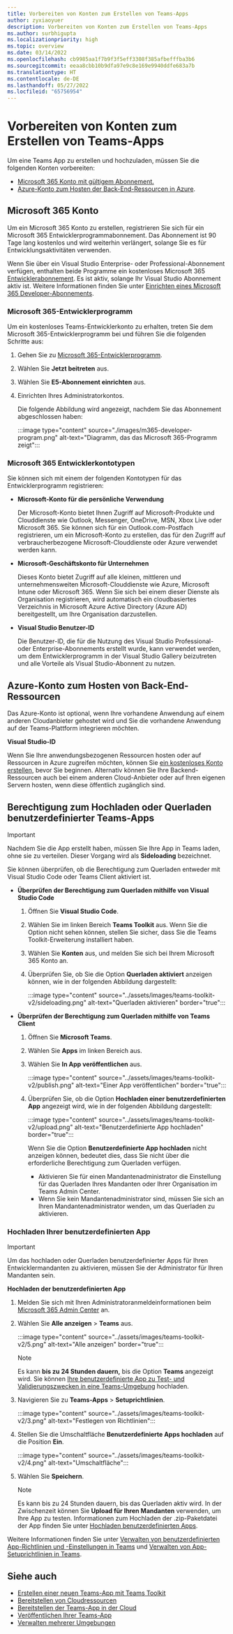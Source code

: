 ```yaml
---
title: Vorbereiten von Konten zum Erstellen von Teams-Apps
author: zyxiaoyuer
description: Vorbereiten von Konten zum Erstellen von Teams-Apps
ms.author: surbhigupta
ms.localizationpriority: high
ms.topic: overview
ms.date: 03/14/2022
ms.openlocfilehash: cb9985aa1f7b9f3f5eff3308f385afbefffba3b6
ms.sourcegitcommit: eeaa8cbb10b9dfa97e9c8e169e9940ddfe683a7b
ms.translationtype: HT
ms.contentlocale: de-DE
ms.lasthandoff: 05/27/2022
ms.locfileid: "65756954"
---
```

# <a name="prepare-accounts-to-build-teams-apps"></a>Vorbereiten von Konten zum Erstellen von Teams-Apps

Um eine Teams App zu erstellen und hochzuladen, müssen Sie die folgenden Konten vorbereiten:

* [Microsoft 365 Konto mit gültigem Abonnement.](accounts.md#microsoft-365-account)
* [Azure-Konto zum Hosten der Back-End-Ressourcen in Azure](accounts.md#azure-account-to-host-backend-resources).

## <a name="microsoft-365-account"></a>Microsoft 365 Konto

Um ein Microsoft 365 Konto zu erstellen, registrieren Sie sich für ein Microsoft 365 Entwicklerprogrammabonnement. Das Abonnement ist 90 Tage lang kostenlos und wird weiterhin verlängert, solange Sie es für Entwicklungsaktivitäten verwenden.

Wenn Sie über ein Visual Studio Enterprise- oder Professional-Abonnement verfügen, enthalten beide Programme ein kostenloses Microsoft 365 [Entwicklerabonnement](https://aka.ms/MyVisualStudioBenefits). Es ist aktiv, solange Ihr Visual Studio Abonnement aktiv ist. Weitere Informationen finden Sie unter [Einrichten eines Microsoft 365 Developer-Abonnements](https://developer.microsoft.com/microsoft-365/dev-program).

### <a name="microsoft-365-developer-program"></a>Microsoft 365-Entwicklerprogramm

Um ein kostenloses Teams-Entwicklerkonto zu erhalten, treten Sie dem Microsoft 365-Entwicklerprogramm bei und führen Sie die folgenden Schritte aus:

1. Gehen Sie zu [Microsoft 365-Entwicklerprogramm](https://developer.microsoft.com/microsoft-365/dev-program).
2. Wählen Sie **Jetzt beitreten** aus.
3. Wählen Sie **E5-Abonnement einrichten** aus.
4. Einrichten Ihres Administratorkontos.

   Die folgende Abbildung wird angezeigt, nachdem Sie das Abonnement abgeschlossen haben:

    :::image type="content" source="./images/m365-developer-program.png" alt-text="Diagramm, das das Microsoft 365-Programm zeigt":::

### <a name="microsoft-365-developer-account-types"></a>Microsoft 365 Entwicklerkontotypen

Sie können sich mit einem der folgenden Kontotypen für das Entwicklerprogramm registrieren:

- **Microsoft-Konto für die persönliche Verwendung**

    Der Microsoft-Konto bietet Ihnen Zugriff auf Microsoft-Produkte und Clouddienste wie Outlook, Messenger, OneDrive, MSN, Xbox Live oder Microsoft 365. Sie können sich für ein Outlook.com-Postfach registrieren, um ein Microsoft-Konto zu erstellen, das für den Zugriff auf verbraucherbezogene Microsoft-Clouddienste oder Azure verwendet werden kann.

- **Microsoft-Geschäftskonto für Unternehmen**

     Dieses Konto bietet Zugriff auf alle kleinen, mittleren und unternehmensweiten Microsoft-Clouddienste wie Azure, Microsoft Intune oder Microsoft 365. Wenn Sie sich bei einem dieser Dienste als Organisation registrieren, wird automatisch ein cloudbasiertes Verzeichnis in Microsoft Azure Active Directory (Azure AD) bereitgestellt, um Ihre Organisation darzustellen.

- **Visual Studio Benutzer-ID**

    Die Benutzer-ID, die für die Nutzung des Visual Studio Professional- oder Enterprise-Abonnements erstellt wurde, kann verwendet werden, um dem Entwicklerprogramm in der Visual Studio Gallery beizutreten und alle Vorteile als Visual Studio-Abonnent zu nutzen.

## <a name="azure-account-to-host-backend-resources"></a>Azure-Konto zum Hosten von Back-End-Ressourcen

Das Azure-Konto ist optional, wenn Ihre vorhandene Anwendung auf einem anderen Cloudanbieter gehostet wird und Sie die vorhandene Anwendung auf der Teams-Plattform integrieren möchten.

**Visual Studio-ID**

Wenn Sie Ihre anwendungsbezogenen Ressourcen hosten oder auf Ressourcen in Azure zugreifen möchten, können Sie [ein kostenloses Konto erstellen](https://azure.microsoft.com/free/), bevor Sie beginnen. Alternativ können Sie Ihre Backend-Ressourcen auch bei einem anderen Cloud-Anbieter oder auf Ihren eigenen Servern hosten, wenn diese öffentlich zugänglich sind.

## <a name="teams-custom-app-upload-or-sideload-permission"></a>Berechtigung zum Hochladen oder Querladen benutzerdefinierter Teams-Apps

> [!IMPORTANT]
> Nachdem Sie die App erstellt haben, müssen Sie Ihre App in Teams laden, ohne sie zu verteilen. Dieser Vorgang wird als **Sideloading** bezeichnet.

   Sie können überprüfen, ob die Berechtigung zum Querladen entweder mit Visual Studio Code oder Teams Client aktiviert ist.

* **Überprüfen der Berechtigung zum Querladen mithilfe von Visual Studio Code**

    1. Öffnen Sie **Visual Studio Code**.
    1. Wählen Sie im linken Bereich **Teams Toolkit** aus. Wenn Sie die Option nicht sehen können, stellen Sie sicher, dass Sie die Teams Toolkit-Erweiterung installiert haben.
    1. Wählen Sie **Konten** aus, und melden Sie sich bei Ihrem Microsoft 365 Konto an.
    1. Überprüfen Sie, ob Sie die Option **Querladen aktiviert** anzeigen können, wie in der folgenden Abbildung dargestellt:

       :::image type="content" source="../assets/images/teams-toolkit-v2/sideloading.png" alt-text="Querladen aktivieren" border="true":::

* **Überprüfen der Berechtigung zum Querladen mithilfe von Teams Client**

    1. Öffnen Sie **Microsoft Teams**.
    2. Wählen Sie **Apps** im linken Bereich aus.
    3. Wählen Sie **In App veröffentlichen** aus.

       :::image type="content" source="../assets/images/teams-toolkit-v2/publish.png" alt-text="Einer App veröffentlichen" border="true":::

    4. Überprüfen Sie, ob die Option **Hochladen einer benutzerdefinierten App** angezeigt wird, wie in der folgenden Abbildung dargestellt:

       :::image type="content" source="../assets/images/teams-toolkit-v2/upload.png" alt-text="Benutzerdefinierte App hochladen" border="true":::

        Wenn Sie die Option **Benutzerdefinierte App hochladen** nicht anzeigen können, bedeutet dies, dass Sie nicht über die erforderliche Berechtigung zum Querladen verfügen.
        * Aktivieren Sie für einen Mandantenadministrator die Einstellung für das Querladen Ihres Mandanten oder Ihrer Organisation im Teams Admin Center.
        * Wenn Sie kein Mandantenadministrator sind, müssen Sie sich an Ihren Mandantenadministrator wenden, um das Querladen zu aktivieren.

### <a name="upload-your-custom-app"></a>Hochladen Ihrer benutzerdefinierten App

> [!IMPORTANT]
> Um das hochladen oder Querladen benutzerdefinierter Apps für Ihren Entwicklermandanten zu aktivieren, müssen Sie der Administrator für Ihren Mandanten sein.

**Hochladen der benutzerdefinierten App**

1. Melden Sie sich mit Ihren Administratoranmeldeinformationen beim [Microsoft 365 Admin Center](https://admin.microsoft.com/Adminportal/Home?source=applauncher#/homepage#/) an.

2. Wählen Sie **Alle anzeigen** > **Teams** aus.

    :::image type="content" source="../assets/images/teams-toolkit-v2/5.png" alt-text="Alle anzeigen" border="true":::

   > [!Note]
   > Es kann **bis zu 24 Stunden dauern,** bis die Option **Teams** angezeigt wird. Sie können [Ihre benutzerdefinierte App zu Test- und Validierungszwecken in eine Teams-Umgebung](/microsoftteams/upload-custom-apps) hochladen.

3. Navigieren Sie zu **Teams-Apps** > **Setuprichtlinien**.

   :::image type="content" source="../assets/images/teams-toolkit-v2/3.png" alt-text="Festlegen von Richtlinien":::

4. Stellen Sie die Umschaltfläche **Benutzerdefinierte Apps hochladen** auf die Position **Ein**.

   :::image type="content" source="../assets/images/teams-toolkit-v2/4.png" alt-text="Umschaltfläche":::

5. Wählen Sie **Speichern**.

   > [!Note]
   > Es kann bis zu 24 Stunden dauern, bis das Querladen aktiv wird. In der Zwischenzeit können Sie **Upload für Ihren Mandanten** verwenden, um Ihre App zu testen. Informationen zum Hochladen der .zip-Paketdatei der App finden Sie unter [Hochladen benutzerdefinierten Apps](/microsoftteams/teams-app-setup-policies).

Weitere Informationen finden Sie unter [Verwalten von benutzerdefinierten App-Richtlinien und -Einstellungen in Teams](/microsoftteams/teams-custom-app-policies-and-settings) und [Verwalten von App-Setuprichtlinien in Teams](/microsoftteams/teams-app-setup-policies).

## <a name="see-also"></a>Siehe auch

* [Erstellen einer neuen Teams-App mit Teams Toolkit](create-new-project.md)
* [Bereitstellen von Cloudressourcen](provision.md)
* [Bereitstellen der Teams-App in der Cloud](deploy.md)
* [Veröffentlichen Ihrer Teams-App](../concepts/deploy-and-publish/appsource/publish.md)
* [Verwalten mehrerer Umgebungen](TeamsFx-multi-env.md)